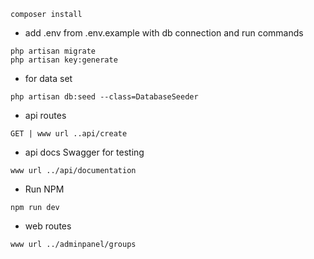 ```
composer install
```
- add .env from .env.example with db connection and run commands
```
php artisan migrate
php artisan key:generate
```
- for data set
```
php artisan db:seed --class=DatabaseSeeder
```
- api routes
```
GET | www url ..api/create
```
- api docs Swagger for testing
```
www url ../api/documentation
```
- Run NPM
```
npm run dev
```
- web routes
```
www url ../adminpanel/groups
```

